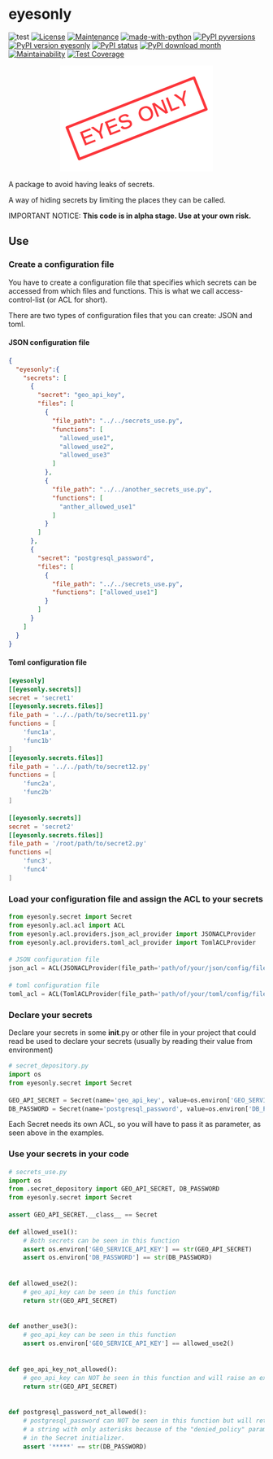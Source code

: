 # eyesonly

![test](https://github.com/diegojromerolopez/eyesonly/actions/workflows/test.yml/badge.svg)
[![License](https://img.shields.io/badge/License-MIT-blue.svg)](https://opensource.org/licenses/MIT)
[![Maintenance](https://img.shields.io/badge/Maintained%3F-yes-green.svg)](https://github.com/diegojromerolopez/eyesonly/graphs/commit-activity)
[![made-with-python](https://img.shields.io/badge/Made%20with-Python-1f425f.svg)](https://www.python.org/)
[![PyPI pyversions](https://img.shields.io/pypi/pyversions/eyesonly.svg)](https://pypi.python.org/pypi/eyesonly/)
[![PyPI version eyesonly](https://badge.fury.io/py/eyesonly.svg)](https://pypi.python.org/pypi/eyesonly/)
[![PyPI status](https://img.shields.io/pypi/status/eyesonly.svg)](https://pypi.python.org/pypi/eyesonly/)
[![PyPI download month](https://img.shields.io/pypi/dm/eyesonly.svg)](https://pypi.python.org/pypi/eyesonly/)
[![Maintainability](https://api.codeclimate.com/v1/badges/d665c0a34d0648213dd4/maintainability)](https://codeclimate.com/github/diegojromerolopez/eyesonly/maintainability)
[![Test Coverage](https://api.codeclimate.com/v1/badges/d665c0a34d0648213dd4/test_coverage)](https://codeclimate.com/github/diegojromerolopez/eyesonly/test_coverage)

<p align="center">
  <img src="https://github.com/diegojromerolopez/eyesonly/blob/master/resources/logo.png?raw=true" alt="EyesOnly Logo"/>
</p>

A package to avoid having leaks of secrets.

A way of hiding secrets by limiting the places they can be called.

IMPORTANT NOTICE: **This code is in alpha stage. Use at your own risk.**

## Use

### Create a configuration file

You have to create a configuration file that specifies which secrets can be accessed from which files
and functions. This is what we call access-control-list (or ACL for short).

There are two types of configuration files that you can create: JSON and toml.

#### JSON configuration file
```json
{
  "eyesonly":{
    "secrets": [
      {
        "secret": "geo_api_key",
        "files": [
          {
            "file_path": "../../secrets_use.py",
            "functions": [
              "allowed_use1",
              "allowed_use2",
              "allowed_use3"
            ]
          },
          {
            "file_path": "../../another_secrets_use.py",
            "functions": [
              "anther_allowed_use1"
            ]
          }
        ]
      },
      {
        "secret": "postgresql_password",
        "files": [
          {
            "file_path": "../../secrets_use.py",
            "functions": ["allowed_use1"]
          }
        ]
      }
    ]
  }
}
```

#### Toml configuration file
```toml
[eyesonly]
[[eyesonly.secrets]]
secret = 'secret1'
[[eyesonly.secrets.files]]
file_path = '../../path/to/secret11.py'
functions = [
    'func1a',
    'func1b'
]
[[eyesonly.secrets.files]]
file_path = '../../path/to/secret12.py'
functions = [
    'func2a',
    'func2b'
]

[[eyesonly.secrets]]
secret = 'secret2'
[[eyesonly.secrets.files]]
file_path = '/root/path/to/secret2.py'
functions =[
    'func3',
    'func4'
]
```

### Load your configuration file and assign the ACL to your secrets
```python
from eyesonly.secret import Secret
from eyesonly.acl.acl import ACL
from eyesonly.acl.providers.json_acl_provider import JSONACLProvider
from eyesonly.acl.providers.toml_acl_provider import TomlACLProvider

# JSON configuration file
json_acl = ACL(JSONACLProvider(file_path='path/of/your/json/config/file'))

# toml configuration file
toml_acl = ACL(TomlACLProvider(file_path='path/of/your/toml/config/file'))
```

### Declare your secrets

Declare your secrets in some __init__.py or other file in your project that
could read be used to declare your secrets (usually by reading their value from environment)

```python
# secret_depository.py
import os
from eyesonly.secret import Secret

GEO_API_SECRET = Secret(name='geo_api_key', value=os.environ['GEO_SERVICE_API_KEY'], acl=json_acl)
DB_PASSWORD = Secret(name='postgresql_password', value=os.environ['DB_PASSWORD'], acl=json_acl, denied_policy='censure')
```

Each Secret needs its own ACL, so you will have to pass it as parameter, as seen above in the
examples.

### Use your secrets in your code
```python
# secrets_use.py
import os
from .secret_depository import GEO_API_SECRET, DB_PASSWORD
from eyesonly.secret import Secret

assert GEO_API_SECRET.__class__ == Secret

def allowed_use1():
    # Both secrets can be seen in this function 
    assert os.environ['GEO_SERVICE_API_KEY'] == str(GEO_API_SECRET)
    assert os.environ['DB_PASSWORD'] == str(DB_PASSWORD)


def allowed_use2():
    # geo_api_key can be seen in this function 
    return str(GEO_API_SECRET)
    

def another_use3():
    # geo_api_key can be seen in this function 
    assert os.environ['GEO_SERVICE_API_KEY'] == allowed_use2()


def geo_api_key_not_allowed():
    # geo_api_key can NOT be seen in this function and will raise an exception
    return str(GEO_API_SECRET)


def postgresql_password_not_allowed():
    # postgresql_password can NOT be seen in this function but will return
    # a string with only asterisks because of the "denied_policy" parameter
    # in the Secret initializer.
    assert '*****' == str(DB_PASSWORD)
```
